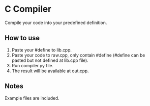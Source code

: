 # C Compiler
Compile your code into your predefined definition.

## How to use
1. Paste your #define to lib.cpp.
2. Paste your code to raw.cpp, only contain #define (#define can be pasted but not defined at lib.cpp file).
3. Run compiler.py file.
4. The result will be available at out.cpp.

## Notes
Example files are included.